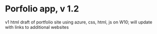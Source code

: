 
# Porfolio app, v 1.2

v1 html draft of portfolio site using azure, css, html, js on W10;
  will update with links to additional websites
